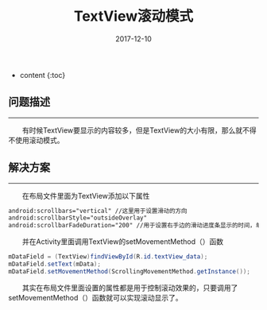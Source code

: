 ﻿---
layout: post
title:  "TextView滚动模式"
date:   2017-12-10
categories: Java
tag: Android开发
---

* content
{:toc}


## 问题描述

---

&emsp;&emsp;有时候TextView要显示的内容较多，但是TextView的大小有限，那么就不得不使用滚动模式。
　　
## 解决方案

---

&emsp;&emsp;在布局文件里面为TextView添加以下属性

```xml
android:scrollbars="vertical" //这里用于设置滑动的方向
android:scrollbarStyle="outsideOverlay"
android:scrollbarFadeDuration="200" //用于设置右手边的滑动进度条显示的时间，单位ms
```

&emsp;&emsp;并在Activity里面调用TextView的setMovementMethod（）函数

```java
mDataField = (TextView)findViewById(R.id.textView_data);
mDataField.setText(mData);
mDataField.setMovementMethod(ScrollingMovementMethod.getInstance());
```

&emsp;&emsp;其实在布局文件里面设置的属性都是用于控制滚动效果的，只要调用了setMovementMethod（）函数就可以实现滚动显示了。
